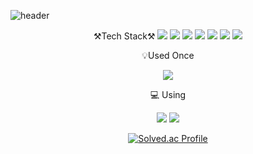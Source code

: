 ![header](https://capsule-render.vercel.app/api?type=waving&color=gradient&height=300&section=header&text=👋welcome&fontSize=90&desc=qogksqls's%20github%20profile&descAlign=65&descAlignY=35&animation=fadeIn)


<div align="center">
  ⚒️Tech Stack⚒️
  
  <img src="https://img.shields.io/badge/Python-3776AB?style=flat-square&logo=python&logoColor=white"/>
  <img src="https://img.shields.io/badge/Django-092E20?style=flat-square&logo=django&logoColor=white"/>
  <img src="https://img.shields.io/badge/HTML5-E34F26?style=flat-square&logo=HTML5&logoColor=white"/>
  <img src="https://img.shields.io/badge/CSS3-1572B6?style=flat-square&logo=css3&logoColor=white"/>
  <img src="https://img.shields.io/badge/SQLite-003B57?style=flat-square&logo=SQLite&logoColor=white"/>
  <img src="https://img.shields.io/badge/JavaScript-F7DF1E?style=flat-square&logo=javascript&logoColor=white"/>
  <img src="https://img.shields.io/badge/Vue.js-4FC08D?style=flat-square&logo=vue.js&logoColor=white"/>
  
  💡Used Once
  
  <img src="https://img.shields.io/badge/-A8B9CC?style=flat-square&logo=c&logoColor=white"/>
  
  💻 Using
  
  <img src="https://img.shields.io/badge/VisualStudioCode-007ACC?style=flat-square&logo=visualstudiocode&logoColor=white"/>
  <img src="https://img.shields.io/badge/PyCharm-000000?style=flat-square&logo=pycharm&logoColor=white"/>
  
[![Solved.ac Profile](http://mazassumnida.wtf/api/v2/generate_badge?boj=qotktpdy)](https://solved.ac/qotktpdy/)

</div>
